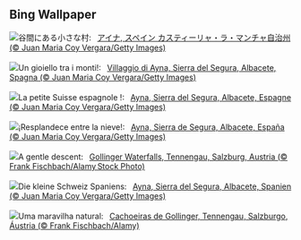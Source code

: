 ## Bing Wallpaper
![](https://www.bing.com/th?id=OHR.AlbaceteSpain_JA-JP9272536909_UHD.jpg&w=1000)谷間にある小さな村:&nbsp;&ensp;[アイナ, スペイン カスティーリャ・ラ・マンチャ自治州 (© Juan Maria Coy Vergara/Getty Images)](https://www.bing.com/th?id=OHR.AlbaceteSpain_JA-JP9272536909_UHD.jpg)
<br><br/>
![](https://www.bing.com/th?id=OHR.AlbaceteSpain_IT-IT3657513736_UHD.jpg&w=1000)Un gioiello tra i monti!:&nbsp;&ensp;[Villaggio di Ayna, Sierra del Segura, Albacete, Spagna (© Juan Maria Coy Vergara/Getty Images)](https://www.bing.com/th?id=OHR.AlbaceteSpain_IT-IT3657513736_UHD.jpg)
<br><br/>
![](https://www.bing.com/th?id=OHR.AlbaceteSpain_FR-FR3668738448_UHD.jpg&w=1000)La petite Suisse espagnole !:&nbsp;&ensp;[Ayna, Sierra del Segura, Albacete, Espagne  (© Juan Maria Coy Vergara/Getty Images)](https://www.bing.com/th?id=OHR.AlbaceteSpain_FR-FR3668738448_UHD.jpg)
<br><br/>
![](https://www.bing.com/th?id=OHR.AlbaceteSpain_ES-ES6264558269_UHD.jpg&w=1000)¡Resplandece entre la nieve!:&nbsp;&ensp;[Ayna, Sierra de Segura, Albacete, España (© Juan Maria Coy Vergara/Getty Images)](https://www.bing.com/th?id=OHR.AlbaceteSpain_ES-ES6264558269_UHD.jpg)
<br><br/>
![](https://www.bing.com/th?id=OHR.GollingerFalls_EN-GB7103601086_UHD.jpg&w=1000)A gentle descent:&nbsp;&ensp;[Gollinger Waterfalls, Tennengau, Salzburg, Austria (© Frank Fischbach/Alamy Stock Photo)](https://www.bing.com/th?id=OHR.GollingerFalls_EN-GB7103601086_UHD.jpg)
<br><br/>
![](https://www.bing.com/th?id=OHR.AlbaceteSpain_DE-DE8393270432_UHD.jpg&w=1000)Die kleine Schweiz Spaniens:&nbsp;&ensp;[Ayna, Sierra del Segura, Albacete, Spanien (© Juan Maria Coy Vergara/Getty Images)](https://www.bing.com/th?id=OHR.AlbaceteSpain_DE-DE8393270432_UHD.jpg)
<br><br/>
![](https://www.bing.com/th?id=OHR.GollingerFalls_PT-BR0731696047_UHD.jpg&w=1000)Uma maravilha natural:&nbsp;&ensp;[Cachoeiras de Gollinger, Tennengau, Salzburgo, Áustria (© Frank Fischbach/Alamy)](https://www.bing.com/th?id=OHR.GollingerFalls_PT-BR0731696047_UHD.jpg)
<br><br/>
